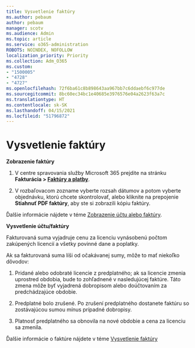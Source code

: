 ```yaml
---
title: Vysvetlenie faktúry
ms.author: pebaum
author: pebaum
manager: scotv
ms.audience: Admin
ms.topic: article
ms.service: o365-administration
ROBOTS: NOINDEX, NOFOLLOW
localization_priority: Priority
ms.collection: Adm_O365
ms.custom:
- "1500005"
- "4728"
- "4727"
ms.openlocfilehash: 72f6ba61c8b898643aa967bb7c6ddaebf6c977de
ms.sourcegitcommit: 8bc60ec34bc1e40685e3976576e04a2623f63a7c
ms.translationtype: HT
ms.contentlocale: sk-SK
ms.lasthandoff: 04/15/2021
ms.locfileid: "51796872"
---
```

# <a name="understand-your-bill"></a>Vysvetlenie faktúry

**Zobrazenie faktúry**

1. V centre spravovania služby Microsoft 365 prejdite na stránku **Fakturácia > [Faktúry a platby](https://go.microsoft.com/fwlink/p/?linkid=848039)**.

2. V rozbaľovacom zozname vyberte rozsah dátumov a potom vyberte objednávku, ktorú chcete skontrolovať, alebo kliknite na prepojenie **Stiahnuť PDF faktúry**, aby ste si zobrazili kópiu faktúry.

Ďalšie informácie nájdete v téme [Zobrazenie účtu alebo faktúry](https://docs.microsoft.com/microsoft-365/commerce/billing-and-payments/view-your-bill-or-invoice).

**Vysvetlenie účtu/faktúry**

Fakturovaná suma vyjadruje cenu za licenciu vynásobenú počtom zakúpených licencií a všetky povinné dane a poplatky.

Ak sa fakturovaná suma líši od očakávanej sumy, môže to mať niekoľko dôvodov:

1. Pridané alebo odobraté licencie z predplatného; ak sa licencie zmenia uprostred obdobia, bude to zohľadnené v nasledujúcej faktúre.  Táto zmena môže byť vyjadrená dobropisom alebo doúčtovaním za predchádzajúce obdobie.

2. Predplatné bolo zrušené.  Po zrušení predplatného dostanete faktúru so zostávajúcou sumou mínus prípadné dobropisy.

3. Platnosť predplatného sa obnovila na nové obdobie a cena za licenciu sa zmenila.  

Ďalšie informácie o faktúre nájdete v téme [Vysvetlenie faktúry](https://support.office.com/article/Understand-your-invoice-for-Office-365-for-business-0724b428-fb59-4962-8c37-6674166d7507)
